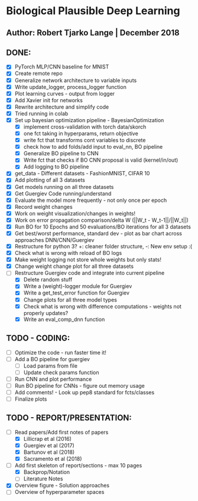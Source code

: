 # Biological Plausible Deep Learning
## Author: Robert Tjarko Lange | December 2018

## DONE:

* [x] PyTorch MLP/CNN baseline for MNIST
* [x] Create remote repo
* [x] Generalize network architecture to variable inputs
* [x] Write update_logger, process_logger function
* [x] Plot learning curves - output from logger
* [x] Add Xavier init for networks
* [x] Rewrite architecture and simplify code
* [x] Tried running in colab
* [x] Set up bayesian optimization pipeline - BayesianOptimization
    * [x] implement cross-validation with torch data/skorch
    * [x] one fct taking in hyperparams, return objective
    * [x] write fct that transforms cont variables to discrete
    * [x] check how to add folds/add input to eval_nn, BO pipeline
 	* [x] Generalize BO pipeline to CNN
    * [x] Write fct that checks if BO CNN proposal is valid (kernel/in/out)
    * [x] Add logging to BO pipeline
* [x] get_data - Different datasets - FashionMNIST, CIFAR 10
* [x] Add plotting of all 3 datasets
* [x] Get models running on all three datasets
* [x] Get Guergiev Code running/understand
* [x] Evaluate the model more frequently - not only once per epoch
* [x] Record weight changes
* [x] Work on weight visualization/changes in weights!
* [x] Work on error propagation comparison/delta W (||W_t - W_t-1||/||W_t||)
* [x] Run BO for 10 Epochs and 50 evaluations/BO iterations for all 3 datasets
* [x] Get best/worst performance, standard dev - plot as bar chart across approaches DNN/CNN/Guergiev
* [x] Restructure for python 3? +: cleaner folder structure, -: New env setup :(
* [x] Check what is wrong with reload of BO logs
* [x] Make weight logging not store whole weights but only stats!
* [x] Change weight change plot for all three datasets
* [ ] Restructure Guergiev code and integrate into current pipeline
    * [x] Delete random stuff
    * [x] Write a (weight)-logger module for Guergiev
    * [x] Write a get_test_error function for Guergiev
    * [x] Change plots for all three model types
    * [x] Check what is wrong with difference computations - weights not properly updates?
    * [x] Write an eval_comp_dnn function

## TODO - CODING:

* [ ] Optimize the code - run faster time it!
* [ ] Add a BO pipeline for guergiev
    * [ ] Load params from file
    * [ ] Update check params function
* [ ] Run CNN and plot performance
* [ ] Run BO pipeline for CNNs - figure out memory usage
* [ ] Add comments! - Look up pep8 standard for fcts/classes
* [ ] Finalize plots

## TODO - REPORT/PRESENTATION:

* [ ] Read papers/Add first notes of papers
    * [x] Lillicrap et al (2016)
    * [x] Guergiev et al (2017)
    * [x] Bartunov et al (2018)
    * [x] Sacramento et al (2018)
* [ ] Add first skeleton of report/sections - max 10 pages
    * [x] Backprop/Notation
    * [ ] Literature Notes
* [x] Overview figure - Solution approaches
* [ ] Overview of hyperparameter spaces

